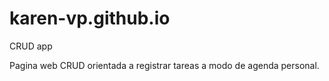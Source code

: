 # karen-vp.github.io
CRUD app

Pagina web CRUD orientada a registrar tareas a modo de agenda personal.